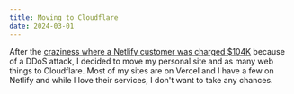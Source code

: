 ```yaml
---
title: Moving to Cloudflare
date: 2024-03-01
---
```


After the [craziness where a Netlify customer was charged $104K](https://www.reddit.com/r/webdev/comments/1b14bty/netlify_just_sent_me_a_104k_bill_for_a_simple/) because of a DDoS attack, I decided to move my personal site and as many web things to Cloudflare. Most of my sites are on Vercel and I have a few on Netlify and while I love their services, I don't want to take any chances.
